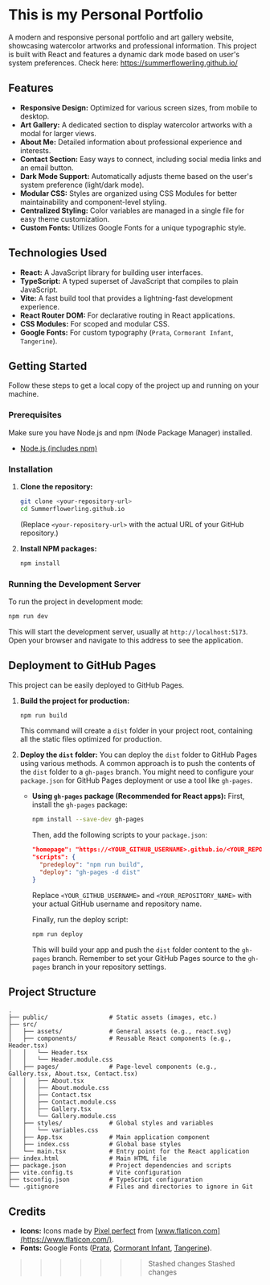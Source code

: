 # This is my Personal Portfolio

A modern and responsive personal portfolio and art gallery website, showcasing watercolor artworks and professional information. This project is built with React and features a dynamic dark mode based on user's system preferences.
Check here: https://summerflowerling.github.io/

## Features

*   **Responsive Design:** Optimized for various screen sizes, from mobile to desktop.
*   **Art Gallery:** A dedicated section to display watercolor artworks with a modal for larger views.
*   **About Me:** Detailed information about professional experience and interests.
*   **Contact Section:** Easy ways to connect, including social media links and an email button.
*   **Dark Mode Support:** Automatically adjusts theme based on the user's system preference (light/dark mode).
*   **Modular CSS:** Styles are organized using CSS Modules for better maintainability and component-level styling.
*   **Centralized Styling:** Color variables are managed in a single file for easy theme customization.
*   **Custom Fonts:** Utilizes Google Fonts for a unique typographic style.

## Technologies Used

*   **React:** A JavaScript library for building user interfaces.
*   **TypeScript:** A typed superset of JavaScript that compiles to plain JavaScript.
*   **Vite:** A fast build tool that provides a lightning-fast development experience.
*   **React Router DOM:** For declarative routing in React applications.
*   **CSS Modules:** For scoped and modular CSS.
*   **Google Fonts:** For custom typography (`Prata`, `Cormorant Infant`, `Tangerine`).

## Getting Started

Follow these steps to get a local copy of the project up and running on your machine.

### Prerequisites

Make sure you have Node.js and npm (Node Package Manager) installed.

*   [Node.js (includes npm)](https://nodejs.org/en/download/)

### Installation

1.  **Clone the repository:**
    ```bash
    git clone <your-repository-url>
    cd Summerflowerling.github.io
    ```
    (Replace `<your-repository-url>` with the actual URL of your GitHub repository.)

2.  **Install NPM packages:**
    ```bash
    npm install
    ```

### Running the Development Server

To run the project in development mode:

```bash
npm run dev
```

This will start the development server, usually at `http://localhost:5173`. Open your browser and navigate to this address to see the application.

## Deployment to GitHub Pages

This project can be easily deployed to GitHub Pages.

1.  **Build the project for production:**
    ```bash
    npm run build
    ```
    This command will create a `dist` folder in your project root, containing all the static files optimized for production.

2.  **Deploy the `dist` folder:**
    You can deploy the `dist` folder to GitHub Pages using various methods. A common approach is to push the contents of the `dist` folder to a `gh-pages` branch. You might need to configure your `package.json` for GitHub Pages deployment or use a tool like `gh-pages`.

    *   **Using `gh-pages` package (Recommended for React apps):**
        First, install the `gh-pages` package:
        ```bash
        npm install --save-dev gh-pages
        ```
        Then, add the following scripts to your `package.json`:
        ```json
        "homepage": "https://<YOUR_GITHUB_USERNAME>.github.io/<YOUR_REPOSITORY_NAME>",
        "scripts": {
          "predeploy": "npm run build",
          "deploy": "gh-pages -d dist"
        }
        ```
        Replace `<YOUR_GITHUB_USERNAME>` and `<YOUR_REPOSITORY_NAME>` with your actual GitHub username and repository name.

        Finally, run the deploy script:
        ```bash
        npm run deploy
        ```
        This will build your app and push the `dist` folder content to the `gh-pages` branch. Remember to set your GitHub Pages source to the `gh-pages` branch in your repository settings.

## Project Structure

```
.
├── public/                 # Static assets (images, etc.)
├── src/
│   ├── assets/             # General assets (e.g., react.svg)
│   ├── components/         # Reusable React components (e.g., Header.tsx)
│   │   └── Header.tsx
│   │   └── Header.module.css
│   ├── pages/              # Page-level components (e.g., Gallery.tsx, About.tsx, Contact.tsx)
│   │   ├── About.tsx
│   │   ├── About.module.css
│   │   ├── Contact.tsx
│   │   ├── Contact.module.css
│   │   ├── Gallery.tsx
│   │   └── Gallery.module.css
│   ├── styles/             # Global styles and variables
│   │   └── variables.css
│   ├── App.tsx             # Main application component
│   ├── index.css           # Global base styles
│   └── main.tsx            # Entry point for the React application
├── index.html              # Main HTML file
├── package.json            # Project dependencies and scripts
├── vite.config.ts          # Vite configuration
├── tsconfig.json           # TypeScript configuration
└── .gitignore              # Files and directories to ignore in Git
```

## Credits

*   **Icons:** Icons made by [Pixel perfect](https://www.flaticon.com/authors/pixel-perfect) from [www.flaticon.com](https://www.flaticon.com/).
*   **Fonts:** Google Fonts ([Prata](https://fonts.google.com/specimen/Prata), [Cormorant Infant](https://fonts.google.com/specimen/Cormorant+Infant), [Tangerine](https://fonts.google.com/specimen/Tangerine)).
>>>>>>> Stashed changes
>>>>>>> Stashed changes
